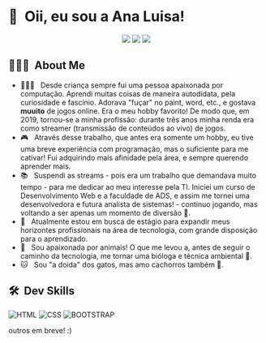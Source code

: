 <h1>👋 &nbsp;Oii, eu sou a Ana Luisa! </h1>
<p align="center">
<a href="https://www.instagram.com/analufav"><img src="https://img.shields.io/badge/Instagram-E4405F?style=for-the-badge&logo=instagram&logoColor=white"/></a>
<a href="https://www.linkedin.com/in/analuisafav"><img src="https://img.shields.io/badge/LinkedIn-0077B5?style=for-the-badge&logo=linkedin&logoColor=white"/></a>
<a href="mailto:analuisafav@gmail.com"><img src="https://img.shields.io/badge/gmail-D14836?style=for-the-badge&logo=gmail&logoColor=white"/></a>

</p>

<h2> 👩🏻‍💻 &nbsp;About Me </h2>

- 👩🏻‍💻 &nbsp; Desde criança sempre fui uma pessoa apaixonada por computação. Aprendi muitas coisas de maneira autodidata, pela curiosidade e fascínio. Adorava "fuçar" no paint, word, etc., e gostava <strong>muuito</strong> de jogos online. Era o meu hobby favorito! De modo que, em 2019, tornou-se a minha profissão: durante três anos minha renda era como streamer (transmissão de conteúdos ao vivo) de jogos.
- 🎮 &nbsp; Através desse trabalho, que antes era somente um hobby, eu tive uma breve experiência com programação, mas o suficiente para me cativar! Fui adquirindo mais afinidade pela área, e sempre querendo aprender mais. <br>
- 📚 &nbsp; Suspendi as streams - pois era um trabalho que demandava muito tempo - para me dedicar ao meu interesse pela TI. Iniciei um curso de Desenvolvimento Web e a faculdade de ADS, e assim me tornei uma desenvolvedora e futura analista de sistemas! - continuo jogando, mas voltando a ser apenas um momento de diversão 🤪.
- 🎯 &nbsp; Atualmente estou em busca de estágio para expandir meus horizontes profissionais na área de tecnologia, com grande disposição para o aprendizado.
- 🦋 &nbsp; Sou apaixonada por animais! O que me levou a, antes de seguir o caminho da tecnologia, me tornar uma bióloga e técnica ambiental 💚.
- 🐱 &nbsp; Sou "a doida" dos gatos, mas amo cachorros também 🐶.

<h2> 🛠 &nbsp;Dev Skills</h2>

![HTML](https://img.shields.io/badge/HTML-239120?style=for-the-badge&logo=html5&logoColor=white)
![CSS](https://img.shields.io/badge/CSS-3498DB?&style=for-the-badge&logo=css3&logoColor=white)
![BOOTSTRAP](https://img.shields.io/badge/Bootstrap-563D7C?style=for-the-badge&logo=bootstrap&logoColor=white)

outros em breve! :)
